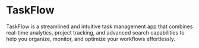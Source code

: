 # TaskFlow
TaskFlow is a streamlined and intuitive task management app that combines real-time analytics, project tracking, and advanced search capabilities to help you organize, monitor, and optimize your workflows effortlessly.
